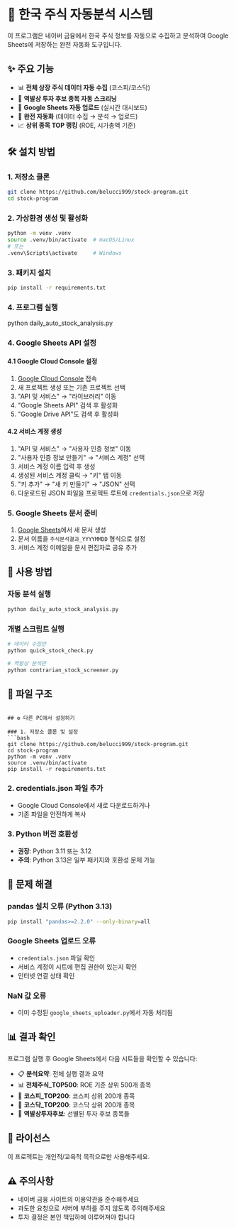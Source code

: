 # 🚀 한국 주식 자동분석 시스템

이 프로그램은 네이버 금융에서 한국 주식 정보를 자동으로 수집하고 분석하여 Google Sheets에 저장하는 완전 자동화 도구입니다.

## ✨ 주요 기능

- 📊 **전체 상장 주식 데이터 자동 수집** (코스피/코스닥)
- 🎯 **역발상 투자 후보 종목 자동 스크리닝**
- 📱 **Google Sheets 자동 업로드** (실시간 대시보드)
- 🔄 **완전 자동화** (데이터 수집 → 분석 → 업로드)
- 📈 **상위 종목 TOP 랭킹** (ROE, 시가총액 기준)

## 🛠️ 설치 방법

### 1. 저장소 클론
```bash
git clone https://github.com/belucci999/stock-program.git
cd stock-program
```

### 2. 가상환경 생성 및 활성화
```bash
python -m venv .venv
source .venv/bin/activate  # macOS/Linux
# 또는
.venv\Scripts\activate     # Windows
```

### 3. 패키지 설치
```bash
pip install -r requirements.txt
```
### 4. 프로그램 실행
python daily_auto_stock_analysis.py

### 4. Google Sheets API 설정

#### 4.1 Google Cloud Console 설정
1. [Google Cloud Console](https://console.cloud.google.com) 접속
2. 새 프로젝트 생성 또는 기존 프로젝트 선택
3. "API 및 서비스" → "라이브러리" 이동
4. "Google Sheets API" 검색 후 활성화
5. "Google Drive API"도 검색 후 활성화

#### 4.2 서비스 계정 생성
1. "API 및 서비스" → "사용자 인증 정보" 이동
2. "사용자 인증 정보 만들기" → "서비스 계정" 선택
3. 서비스 계정 이름 입력 후 생성
4. 생성된 서비스 계정 클릭 → "키" 탭 이동
5. "키 추가" → "새 키 만들기" → "JSON" 선택
6. 다운로드된 JSON 파일을 프로젝트 루트에 `credentials.json`으로 저장

### 5. Google Sheets 문서 준비
1. [Google Sheets](https://sheets.google.com)에서 새 문서 생성
2. 문서 이름을 `주식분석결과_YYYYMMDD` 형식으로 설정
3. 서비스 계정 이메일을 문서 편집자로 공유 추가

## 🚀 사용 방법

### 자동 분석 실행
```bash
python daily_auto_stock_analysis.py
```

### 개별 스크립트 실행
```bash
# 데이터 수집만
python quick_stock_check.py

# 역발상 분석만  
python contrarian_stock_screener.py
```

## 📁 파일 구조 
```

## ⚙️ 다른 PC에서 설정하기

### 1. 저장소 클론 및 설정
```bash
git clone https://github.com/belucci999/stock-program.git
cd stock-program
python -m venv .venv
source .venv/bin/activate
pip install -r requirements.txt
```

### 2. credentials.json 파일 추가
- Google Cloud Console에서 새로 다운로드하거나
- 기존 파일을 안전하게 복사

### 3. Python 버전 호환성
- **권장**: Python 3.11 또는 3.12
- **주의**: Python 3.13은 일부 패키지와 호환성 문제 가능

## 🐛 문제 해결

### pandas 설치 오류 (Python 3.13)
```bash
pip install "pandas>=2.2.0" --only-binary=all
```

### Google Sheets 업로드 오류
- `credentials.json` 파일 확인
- 서비스 계정이 시트에 편집 권한이 있는지 확인
- 인터넷 연결 상태 확인

### NaN 값 오류
- 이미 수정된 `google_sheets_uploader.py`에서 자동 처리됨

## 📊 결과 확인

프로그램 실행 후 Google Sheets에서 다음 시트들을 확인할 수 있습니다:

- 📋 **분석요약**: 전체 실행 결과 요약
- 📊 **전체주식_TOP500**: ROE 기준 상위 500개 종목
- 🏢 **코스피_TOP200**: 코스피 상위 200개 종목  
- 🏪 **코스닥_TOP200**: 코스닥 상위 200개 종목
- 🎯 **역발상투자후보**: 선별된 투자 후보 종목들

## 📝 라이선스

이 프로젝트는 개인적/교육적 목적으로만 사용해주세요.

## ⚠️ 주의사항

- 네이버 금융 사이트의 이용약관을 준수해주세요
- 과도한 요청으로 서버에 부하를 주지 않도록 주의해주세요
- 투자 결정은 본인 책임하에 이루어져야 합니다